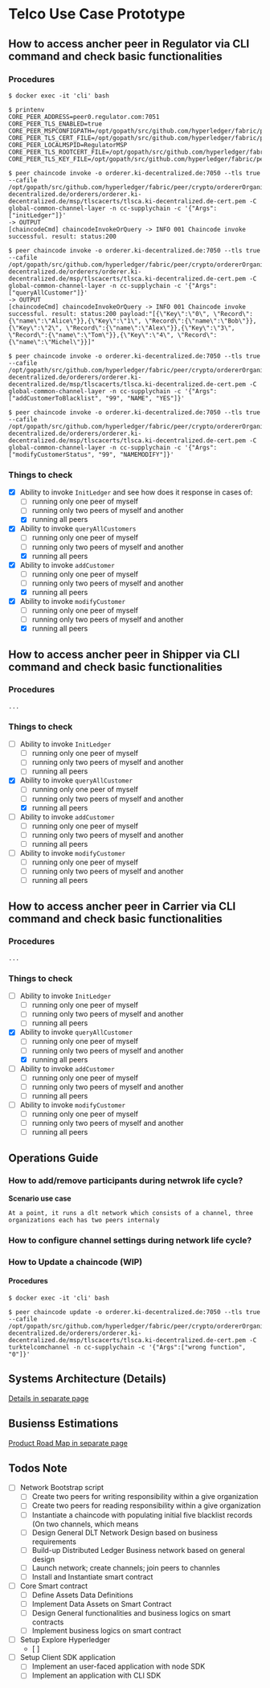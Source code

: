 # Telco Use Case Prototype

## How to access ancher peer in Regulator via CLI command and check basic functionalities

### Procedures
```
$ docker exec -it 'cli' bash

$ printenv
CORE_PEER_ADDRESS=peer0.regulator.com:7051
CORE_PEER_TLS_ENABLED=true
CORE_PEER_MSPCONFIGPATH=/opt/gopath/src/github.com/hyperledger/fabric/peer/crypto/peerOrganizations/regulator.com/users/Admin@regulator.com/msp
CORE_PEER_TLS_CERT_FILE=/opt/gopath/src/github.com/hyperledger/fabric/peer/crypto/peerOrganizations/regulator.com/peers/peer0.regulator.com/tls/server.crt
CORE_PEER_LOCALMSPID=RegulatorMSP
CORE_PEER_TLS_ROOTCERT_FILE=/opt/gopath/src/github.com/hyperledger/fabric/peer/crypto/peerOrganizations/regulator.com/peers/peer0.regulator.com/tls/ca.crt
CORE_PEER_TLS_KEY_FILE=/opt/gopath/src/github.com/hyperledger/fabric/peer/crypto/peerOrganizations/regulator.com/peers/peer0.regulator.com/tls/server.key

$ peer chaincode invoke -o orderer.ki-decentralized.de:7050 --tls true --cafile /opt/gopath/src/github.com/hyperledger/fabric/peer/crypto/ordererOrganizations/ki-decentralized.de/orderers/orderer.ki-decentralized.de/msp/tlscacerts/tlsca.ki-decentralized.de-cert.pem -C global-common-channel-layer -n cc-supplychain -c '{"Args":["initLedger"]}'
-> OUTPUT
[chaincodeCmd] chaincodeInvokeOrQuery -> INFO 001 Chaincode invoke successful. result: status:200

$ peer chaincode invoke -o orderer.ki-decentralized.de:7050 --tls true --cafile /opt/gopath/src/github.com/hyperledger/fabric/peer/crypto/ordererOrganizations/ki-decentralized.de/orderers/orderer.ki-decentralized.de/msp/tlscacerts/tlsca.ki-decentralized.de-cert.pem -C global-common-channel-layer -n cc-supplychain -c '{"Args":["queryAllCustomer"]}'
-> OUTPUT
[chaincodeCmd] chaincodeInvokeOrQuery -> INFO 001 Chaincode invoke successful. result: status:200 payload:"[{\"Key\":\"0\", \"Record\":{\"name\":\"Alice\"}},{\"Key\":\"1\", \"Record\":{\"name\":\"Bob\"}},{\"Key\":\"2\", \"Record\":{\"name\":\"Alex\"}},{\"Key\":\"3\", \"Record\":{\"name\":\"Tom\"}},{\"Key\":\"4\", \"Record\":{\"name\":\"Michel\"}}]"

$ peer chaincode invoke -o orderer.ki-decentralized.de:7050 --tls true --cafile /opt/gopath/src/github.com/hyperledger/fabric/peer/crypto/ordererOrganizations/ki-decentralized.de/orderers/orderer.ki-decentralized.de/msp/tlscacerts/tlsca.ki-decentralized.de-cert.pem -C global-common-channel-layer -n cc-supplychain -c '{"Args":["addCustomerToBlacklist", "99", "NAME", "YES"]}'

$ peer chaincode invoke -o orderer.ki-decentralized.de:7050 --tls true --cafile /opt/gopath/src/github.com/hyperledger/fabric/peer/crypto/ordererOrganizations/ki-decentralized.de/orderers/orderer.ki-decentralized.de/msp/tlscacerts/tlsca.ki-decentralized.de-cert.pem -C global-common-channel-layer -n cc-supplychain -c '{"Args":["modifyCustomerStatus", "99", "NAMEMODIFY"]}'
```

### Things to check

- [x] Ability to invoke `InitLedger` and see how does it response in cases of:
  - [ ] running only one peer of myself
  - [ ] running only two peers of myself and another
  - [x] running all peers
- [x] Ability to invoke `queryAllCustomers`
  - [ ] running only one peer of myself
  - [ ] running only two peers of myself and another
  - [x] running all peers
- [x] Ability to invoke `addCustomer`
  - [ ] running only one peer of myself
  - [ ] running only two peers of myself and another
  - [x] running all peers
- [x] Ability to invoke `modifyCustomer`
  - [ ] running only one peer of myself
  - [ ] running only two peers of myself and another
  - [x] running all peers

## How to access ancher peer in Shipper via CLI command and check basic functionalities
### Procedures
```
...
```

### Things to check

- [ ] Ability to invoke `InitLedger`
  - [ ] running only one peer of myself
  - [ ] running only two peers of myself and another
  - [ ] running all peers
- [x] Ability to invoke `queryAllCustomer`
  - [ ] running only one peer of myself
  - [ ] running only two peers of myself and another
  - [x] running all peers
- [ ] Ability to invoke `addCustomer`
  - [ ] running only one peer of myself
  - [ ] running only two peers of myself and another
  - [ ] running all peers
- [ ] Ability to invoke `modifyCustomer`
  - [ ] running only one peer of myself
  - [ ] running only two peers of myself and another
  - [ ] running all peers

## How to access ancher peer in Carrier via CLI command and check basic functionalities
### Procedures
```
...
```

### Things to check

- [ ] Ability to invoke `InitLedger`
  - [ ] running only one peer of myself
  - [ ] running only two peers of myself and another
  - [ ] running all peers
- [x] Ability to invoke `queryAllCustomer`
  - [ ] running only one peer of myself
  - [ ] running only two peers of myself and another
  - [x] running all peers
- [ ] Ability to invoke `addCustomer`
  - [ ] running only one peer of myself
  - [ ] running only two peers of myself and another
  - [ ] running all peers
- [ ] Ability to invoke `modifyCustomer`
  - [ ] running only one peer of myself
  - [ ] running only two peers of myself and another
  - [ ] running all peers

## Operations Guide

### How to add/remove participants during netwrok life cycle?

**Scenario use case**

```
At a point, it runs a dlt network which consists of a channel, three organizations each has two peers internaly
```


### How to configure channel settings during network life cycle?


### How to Update a chaincode (WIP)
#### Procedures
```
$ docker exec -it 'cli' bash

$ peer chaincode update -o orderer.ki-decentralized.de:7050 --tls true --cafile /opt/gopath/src/github.com/hyperledger/fabric/peer/crypto/ordererOrganizations/ki-decentralized.de/orderers/orderer.ki-decentralized.de/msp/tlscacerts/tlsca.ki-decentralized.de-cert.pem -C turktelcomchannel -n cc-supplychain -c '{"Args":["wrong function", "0"]}'
```


## Systems Architecture (Details)

[Details in separate page](./docs/syste-architecture-in-details/)

## Busienss Estimations

[Product Road Map in separate page](./docs/product-road-map/)

## Todos Note

- [ ] Network Bootstrap script
  - [ ] Create two peers for writing responsibility within a give organization
  - [ ] Create two peers for reading responsibility within a give organization
  - [ ] Instantiate a chaincode with populating initial five blacklist records (On two channels, which means 
  - [ ] Design General DLT Network Design based on business requirements
  - [ ] Build-up Distributed Ledger Business network based on general design
  - [ ] Launch network; create channels; join peers to channles
  - [ ] Install and Instantiate smart contract
- [ ] Core Smart contract
  - [ ] Define Assets Data Definitions
  - [ ] Implement Data Assets on Smart Contract
  - [ ] Design General functionalities and business logics on smart contracts
  - [ ] Implement business logics on smart contract
- [ ] Setup Explore Hyperledger
  - [ ] 
- [ ] Setup Client SDK application
  - [ ] Implement an user-faced application with node SDK
  - [ ] Implement an application with CLI SDK